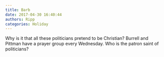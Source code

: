 ```yaml
---
title: Barb
date: 2017-04-30 16:40:44
authors: Ripp
categories: Holiday
---
```


 Why is it that all these politicians pretend to be Christian?
Burrell and Pittman have a prayer group every Wednesday.
Who is the patron saint of politicians?